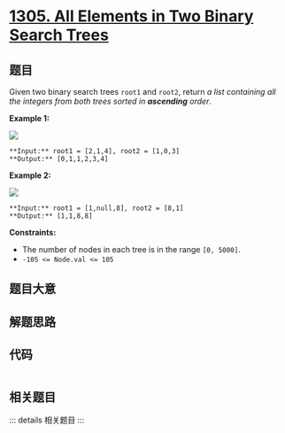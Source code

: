 # [1305. All Elements in Two Binary Search Trees](https://leetcode.com/problems/all-elements-in-two-binary-search-trees)

## 题目

Given two binary search trees `root1` and `root2`, return _a list containing
all the integers from both trees sorted in **ascending** order_.



**Example 1:**

![](https://assets.leetcode.com/uploads/2019/12/18/q2-e1.png)

    
    
    **Input:** root1 = [2,1,4], root2 = [1,0,3]
    **Output:** [0,1,1,2,3,4]
    

**Example 2:**

![](https://assets.leetcode.com/uploads/2019/12/18/q2-e5-.png)

    
    
    **Input:** root1 = [1,null,8], root2 = [8,1]
    **Output:** [1,1,8,8]
    



**Constraints:**

  * The number of nodes in each tree is in the range `[0, 5000]`.
  * `-105 <= Node.val <= 105`


## 题目大意

## 解题思路

## 代码

```javascript

```

## 相关题目

::: details 相关题目
:::
